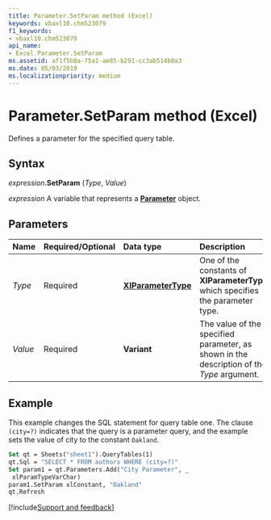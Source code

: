 ```yaml
---
title: Parameter.SetParam method (Excel)
keywords: vbaxl10.chm523079
f1_keywords:
- vbaxl10.chm523079
api_name:
- Excel.Parameter.SetParam
ms.assetid: af1f5b0a-75a1-ae85-b291-cc3ab514b0a3
ms.date: 05/03/2019
ms.localizationpriority: medium
---
```



# Parameter.SetParam method (Excel)

Defines a parameter for the specified query table.


## Syntax

_expression_.**SetParam** (_Type_, _Value_)

_expression_ A variable that represents a **[Parameter](Excel.Parameter.md)** object.


## Parameters

|Name|Required/Optional|Data type|Description|
|:-----|:-----|:-----|:-----|
| _Type_|Required| **[XlParameterType](Excel.XlParameterType.md)**|One of the constants of **XlParameterType**, which specifies the parameter type.|
| _Value_|Required| **Variant**|The value of the specified parameter, as shown in the description of the _Type_ argument.|


## Example

This example changes the SQL statement for query table one. The clause `(city=?)` indicates that the query is a parameter query, and the example sets the value of city to the constant `Oakland`.

```vb
Set qt = Sheets("sheet1").QueryTables(1) 
qt.Sql = "SELECT * FROM authors WHERE (city=?)" 
Set param1 = qt.Parameters.Add("City Parameter", _ 
 xlParamTypeVarChar) 
param1.SetParam xlConstant, "Oakland" 
qt.Refresh
```




[!include[Support and feedback](~/includes/feedback-boilerplate.md)]